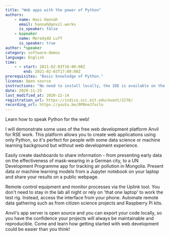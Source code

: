 ```yaml
---
title: "Web apps with the power of Python"
authors:
    - name: Hazi Hannah
      email: hannah@anvil.works
      is_speaker: false
    - &speaker
      name: Meredydd Luff
      is_speaker: true
author: *speaker
category: software-demos
language: English
time:
    - - start: 2021-02-03T16:00:00Z
        end: 2021-02-03T17:00:00Z
prerequisites: "Basic knowledge of Python."
license: Open source
instructions: "No need to install locally, the IDE is available on the web at <a href='https://anvil.works' class='truncated'>https://anvil.works</a> (those following along should create a free account)."
date: 2020-11-25
last_modified_at: 2020-12-14
registration_url: https://indico.scc.kit.edu/event/2276/
recording_url: https://youtu.be/0PBneJ7vclo
---
```

Learn how to speak Python for the web!

I will demonstrate some uses of the free web development platform Anvil for RSE work. This platform allows you to create web applications using only Python, so it's perfect for people with some data science or machine learning background but without web development experience.

Easily create dashboards to share information - from presenting early data on the effectiveness of mask-wearing in a German city, to a UN Development Programme app for tracking air pollution in Mongolia. Present data or machine learning models from a Jupyter notebook on your laptop and share your results on a public webpage.

Remote control equipment and monitor processes via the Uplink tool. You don't need to stay in the lab all night or rely on 'that one laptop' to work the test rig. Instead, access the interface from your phone. Automate remote data gathering such as from citizen science projects and Raspberry Pi kits.

Anvil's app server is open source and you can export your code locally, so you have the confidence your projects will always be maintainable and reproducible. Come and learn how getting started with web development could be easier than you think!
